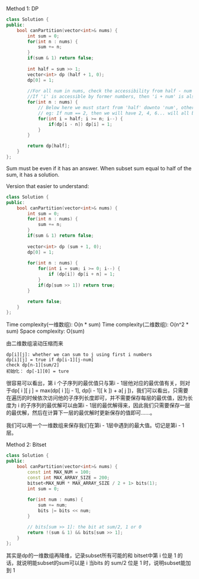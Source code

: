 Method 1: DP
```cpp
class Solution {
public:
    bool canPartition(vector<int>& nums) {
        int sum = 0;
        for(int n : nums) {
            sum += n;
        }
        if(sum & 1) return false;
        
        int half = sum >> 1;
        vector<int> dp (half + 1, 0);
        dp[0] = 1;
        
        //For all num in nums, check the accessibility from half - num to 0. 
        //If 'i' is accessible by former numbers, then 'i + num' is also accessible. (DP Algorithm)
        for(int n : nums) {
            // Below here we must start from 'half' downto 'num', otherwise current 'num' might be multiply used.
            // eg: If num == 2, then we will have 2, 4, 6... will all be accessible and lead to wrong answer. 
            for(int i = half; i >= n; i--) {
                if(dp[i - n]) dp[i] = 1;
            }
        }

        return dp[half];
    }
};
```
Sum must be even if it has an answer.
When subset sum equal to half of the sum, it has a solution.

Version that easier to understand:
```cpp
class Solution {
public:
    bool canPartition(vector<int>& nums) {
        int sum = 0;
        for(int n : nums) {
            sum += n;
        }
        if(sum & 1) return false;
        
        vector<int> dp (sum + 1, 0);
        dp[0] = 1;
        
        for(int n : nums) {
            for(int i = sum; i >= 0; i--) {
                if (dp[i]) dp[i + n] = 1;
            }
            if(dp[sum >> 1]) return true;
        }

        return false;
    }
};
```
Time complexity(一维数组): O(n * sum)
Time complexity(二维数组): O(n^2 * sum)
Space complexity: O(sum)

由二维数组滚动压缩而来
```
dp[i][j]: whether we can sum to j using first i numbers
dp[i][j] = true if dp[i-1][j-num]
check dp[n-1][sum/2]
初始化： dp[-1][0] = ture
```
很容易可以看出，第 i 个子序列的最优值只与第i - 1层他对应的最优值有关，则对于dp[ i ][ j ] = max(dp[ i ][j - 1], dp[i - 1][ k ]) + a[ j ])，我们可以看出，只需要在遍历的时候依次访问他的子序列长度即可，并不需要保存每层的最优值，因为长度为 i 的子序列的最优解可以由第i - 1层的最优解得来，因此我们只需要保存一层的最优解，然后在计算下一层的最优解时更新保存的值即可......。

我们可以用一个一维数组来保存我们在第i - 1层中遇到的最大值。切记是第i - 1层。

Method 2: Bitset
```cpp
class Solution {
public:
    bool canPartition(vector<int>& nums) {        
        const int MAX_NUM = 100;
        const int MAX_ARRAY_SIZE = 200;
        bitset<MAX_NUM * MAX_ARRAY_SIZE / 2 + 1> bits(1);
        int sum = 0;
        
        for(int num : nums) {
            sum += num;
            bits |= bits << num;
        }

        // bits[sum >> 1]: the bit at sum/2, 1 or 0
        return !(sum & 1) && bits[sum >> 1];
    }
};
```
其实是dp的一维数组再降维，记录subset所有可能的和
bitset中第 i 位是 1 的话，就说明能subset的sum可以是 i
当bits 的 sum/2 位是 1 时，说明subset能加到 1